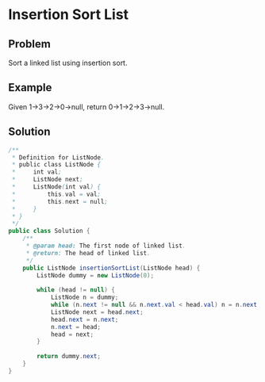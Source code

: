 Insertion Sort List 
===================

Problem
--------

Sort a linked list using insertion sort.

Example
-------

Given 1->3->2->0->null, return 0->1->2->3->null.


Solution
---------

```java
/**
 * Definition for ListNode.
 * public class ListNode {
 *     int val;
 *     ListNode next;
 *     ListNode(int val) {
 *         this.val = val;
 *         this.next = null;
 *     }
 * }
 */ 
public class Solution {
    /**
     * @param head: The first node of linked list.
     * @return: The head of linked list.
     */
    public ListNode insertionSortList(ListNode head) {
        ListNode dummy = new ListNode(0);
        
        while (head != null) {
            ListNode n = dummy;
            while (n.next != null && n.next.val < head.val) n = n.next;
            ListNode next = head.next;
            head.next = n.next;
            n.next = head;
            head = next;
        }
        
        return dummy.next;
    }
}
```